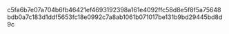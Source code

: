 c5fa6b7e07a704b6fb46421ef4693192398a161e4092ffc58d8e5f8f5a75648bdb0a7c183d1ddf5653fc18e0992c7a8ab1061b071017be131b9bd29445bd8d9c
